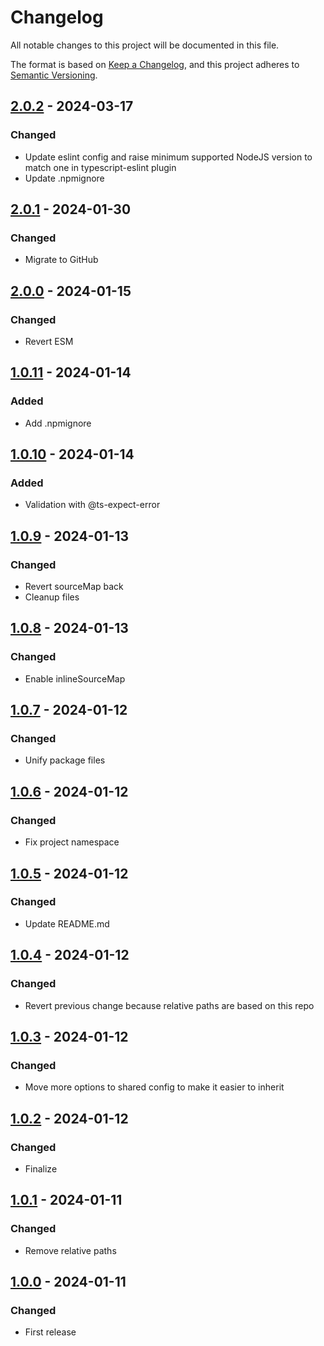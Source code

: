 # Changelog

All notable changes to this project will be documented in this file.

The format is based on [Keep a Changelog](https://keepachangelog.com/en/1.0.0/),
and this project adheres to [Semantic Versioning](https://semver.org/spec/v2.0.0.html).

## [2.0.2](../../tags/v2.0.2) - 2024-03-17
### Changed
- Update eslint config and raise minimum supported NodeJS version to match one in typescript-eslint plugin
- Update .npmignore

## [2.0.1](../../tags/v2.0.1) - 2024-01-30
### Changed
- Migrate to GitHub

## [2.0.0](../../tags/v2.0.0) - 2024-01-15
### Changed
- Revert ESM

## [1.0.11](../../tags/v1.0.11) - 2024-01-14
### Added
- Add .npmignore

## [1.0.10](../../tags/v1.0.10) - 2024-01-14
### Added
- Validation with @ts-expect-error

## [1.0.9](../../tags/v1.0.9) - 2024-01-13
### Changed
- Revert sourceMap back
- Cleanup files

## [1.0.8](../../tags/v1.0.8) - 2024-01-13
### Changed
- Enable inlineSourceMap

## [1.0.7](../../tags/v1.0.7) - 2024-01-12
### Changed
- Unify package files

## [1.0.6](../../tags/v1.0.6) - 2024-01-12
### Changed
- Fix project namespace

## [1.0.5](../../tags/v1.0.5) - 2024-01-12
### Changed
- Update README.md

## [1.0.4](../../tags/v1.0.4) - 2024-01-12
### Changed
- Revert previous change because relative paths are based on this repo

## [1.0.3](../../tags/v1.0.3) - 2024-01-12
### Changed
- Move more options to shared config to make it easier to inherit

## [1.0.2](../../tags/v1.0.2) - 2024-01-12
### Changed
- Finalize

## [1.0.1](../../tags/v1.0.1) - 2024-01-11
### Changed
- Remove relative paths

## [1.0.0](../../tags/v1.0.0) - 2024-01-11
### Changed
- First release
